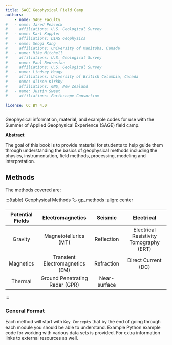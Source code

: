 ```yaml
---
title: SAGE Geophysical Field Camp
authors: 
    - name: SAGE Faculty
#   - name: Jared Peacock
#     affiliations: U.S. Geological Survey
#   - name: Karl Kappler
#     affiliations: DIAS Geophysics
#   - name: Seogi Kang
#     affiliations: University of Manitoba, Canada
#   - name: Mike Mitchell
#     affiliations: U.S. Geological Survey
#   - name: Paul Bedrosian
#     affiliations: U.S. Geological Survey
#   - name: Lindsey Heagy
#     affiliations: University of British Columbia, Canada
#   - name: Alison Kirkby
#     affiliations: GNS, New Zealand
#   - name: Justin Sweet
#     affiliations: Earthscope Consortium

license: CC BY 4.0
---
```


Geophysical information, material, and example codes for use with the Summer of Applied Geophysical Experience (SAGE) field camp.

**Abstract**

The goal of this book is to provide material for students to help guide them through understanding the basics of geophysical methods including the physics, instrumentation, field methods, processing, modeling and interpretation.

## Methods

The methods covered are:

:::{table} Geophysical Methods
:label: gp_methods
:align: center

| Potential Fields | Electromagnetics | Seismic | Electrical |
| :--------------: | :--------------: | :-----: | :--------: |
| Gravity | Magnetotellurics (MT) | Reflection  | Electrical Resistivity Tomography (ERT) |
| Magnetics | Transient Electromagnetics (EM) | Refraction | Direct Current (DC) |
| Thermal | Ground Penetrating Radar (GPR) | Near-surface | |

:::

### General Format

Each method will start with `Key Concepts` that by the end of going through each module you should be able to understand.  Example Python example code for working with various data sets is provided. For extra information links to external resources as well.

